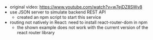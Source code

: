 * original video: https://www.youtube.com/watch?v=w7ejDZ8SWv8
* use JSON server to simulate backend REST API
  - created an npm script to start this service
* routing not natively in React: need to install react-router-dom in npm
  - the shown example does not work with the current version of the react router library
